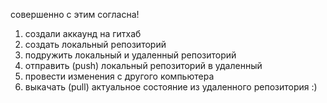 
совершенно с этим согласна!
1. создали аккаунд на гитхаб
2. создать локальный репозиторий
3. подружить локальный и удаленный репозиторий
4. отправить (push) локальный репозиторий в удаленный
5. провести изменения с другого компьютера
6. выкачать (pull) актуальное состояние из удаленного репозитория
:)

